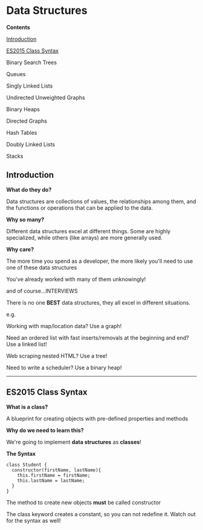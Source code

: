 # Data Structures

**Contents**

[Introduction](#introduction)

[ES2015 Class Syntax](#es2015-class-syntax)

Binary Search Trees

Queues

Singly Linked Lists

Undirected Unweighted Graphs

Binary Heaps

Directed Graphs

Hash Tables

Doubly Linked Lists

Stacks

## Introduction

**What do they do?**

Data structures are collections of values, the relationships among them, and the functions or operations that can be applied to the data.

**Why so many?**

Different data structures excel at different things. Some are highly specialized, while others (like arrays) are more generally used.

**Why care?**

The more time you spend as a developer, the more likely you'll need to use one of these data structures

You've already worked with many of them unknowingly!

and of course...INTERVIEWS

There is no one **BEST** data structures, they all excel in different situations.

e.g.

Working with map/location data? Use a graph!

Need an ordered list with fast inserts/removals at the beginning and end? Use a linked list!

Web scraping nested HTML? Use a tree!

Need to write a scheduler? Use a binary heap!

---

## ES2015 Class Syntax

**What is a class?**

A blueprint for creating objects with pre-defined properties and methods

**Why do we need to learn this?**

We're going to implement **data structures** as **classes**!

**The Syntax**

```
class Student {
  constructor(firstName, lastName){
    this.firstName = firstName;
    this.lastName = lastName;
  }
}
```

The method to create new objects **must** be called constructor

The class keyword creates a constant, so you can not redefine it. Watch out for the syntax as well!
